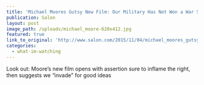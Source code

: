 ```yaml
---
title: 'Michael Moores Gutsy New Film: Our Military Has Not Won a War Since World War II'
publication: Salon
layout: post
image_path: /uploads/michael_moore-620x412.jpg
featured: true
link_to_original: 'http://www.salon.com/2015/11/04/michael_moores_gutsy_new_film_our_military_has_not_won_a_war_since_world_war_ii/'
categories:
  - what-im-watching
---
```


Look out: Moore’s new film opens with assertion sure to inflame the right, then suggests we “invade” for good ideas